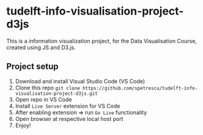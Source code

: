 # tudelft-info-visualisation-project-d3js

This is a information visualization project, for the Data Visualisation Course, created using JS and D3.js. <br>

## Project setup
1. Download and install Visual Studio Code (VS Code)
2. Clone this repo `git clone https://github.com/spetrescu/tudelft-info-visualisation-project-d3js.git`
3. Open repo in VS Code
4. Install `Live Server` extension for VS Code
5. After enabling extension => run `Go Live` functionality
7. Open browser at respective local host port
8. Enjoy!
